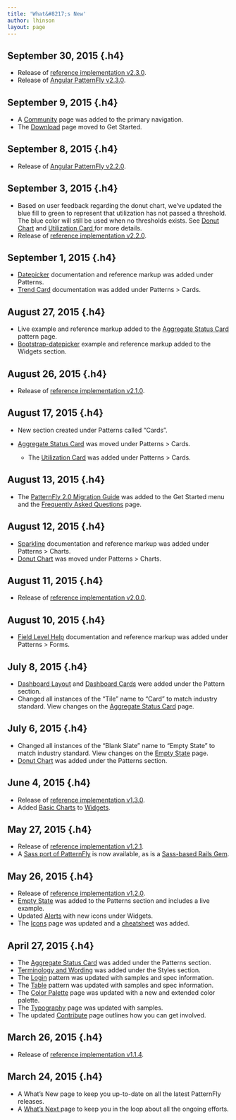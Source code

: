 ```yaml
---
title: 'What&#8217;s New'
author: lhinson
layout: page
---
```

## September 30, 2015 {.h4}

  * Release of [reference implementation v2.3.0][1].
  * Release of [Angular PatternFly v2.3.0][2].

## September 9, 2015 {.h4}

  * A [Community][3] page was added to the primary navigation.
  * The [Download][4] page moved to Get Started.

## September 8, 2015 {.h4}

  * Release of [Angular PatternFly v2.2.0][5].

## September 3, 2015 {.h4}

  * Based on user feedback regarding the donut chart, we&#8217;ve updated the blue fill to green to represent that utilization has not passed a threshold. The blue color will still be used when no thresholds exists. See [Donut Chart][6] and [Utilization Card ][7] for more details.
  * Release of [reference implementation v2.2.0][8].

## September 1, 2015 {.h4}

  * [Datepicker][9] documentation and reference markup was added under Patterns.
  * [Trend Card][10] documentation was added under Patterns > Cards.

## August 27, 2015 {.h4}

  * Live example and reference markup added to the [Aggregate Status Card][11] pattern page.
  * [Bootstrap-datepicker][12] example and reference markup added to the Widgets section.

## August 26, 2015 {.h4}

  * Release of [reference implementation v2.1.0][13].

## August 17, 2015 {.h4}

  * New section created under Patterns called &#8220;Cards&#8221;.
  * [Aggregate Status Card][14] was moved under Patterns > Cards.
      * The [Utilization Card][7] was added under Patterns > Cards.</ul>
    ## August 13, 2015 {.h4}

      * The [PatternFly 2.0 Migration Guide][15] was added to the Get Started menu and the [Frequently Asked Questions][16] page.
    ## August 12, 2015 {.h4}

      * [Sparkline][17] documentation and reference markup was added under Patterns > Charts.
      * [Donut Chart][6] was moved under Patterns > Charts.
    ## August 11, 2015 {.h4}

      * Release of [reference implementation v2.0.0][18].
    ## August 10, 2015 {.h4}

      * [ Field Level Help][19] documentation and reference markup was added under Patterns > Forms.
    ## July 8, 2015 {.h4}

      * [Dashboard Layout][20] and [Dashboard Cards][21] were added under the Pattern section.
      * Changed all instances of the &#8220;Tile&#8221; name to &#8220;Card&#8221; to match industry standard. View changes on the [Aggregate Status Card][14] page.
    ## July 6, 2015 {.h4}

      * Changed all instances of the &#8220;Blank Slate&#8221; name to &#8220;Empty State&#8221; to match industry standard. View changes on the [Empty State][22] page.
      * [Donut Chart][23] was added under the Patterns section.
    ## June 4, 2015 {.h4}

      * Release of [reference implementation v1.3.0][24].
      * Added [Basic Charts][25] to [Widgets][26].
    ## May 27, 2015 {.h4}

      * Release of [reference implementation v1.2.1][27].
      * A [Sass port of PatternFly][28] is now available, as is a [Sass-based Rails Gem][29].
    ## May 26, 2015 {.h4}

      * Release of [reference implementation v1.2.0][30].
      * [Empty State][22] was added to the Patterns section and includes a live example.
      * Updated [Alerts][31] with new icons under Widgets.
      * The [Icons][32] page was updated and a [ cheatsheet][33] was added.
    ## April 27, 2015 {.h4}

      * The [Aggregate Status Card][34] was added under the Patterns section.
      * [Terminology and Wording][35] was added under the Styles section.
      * The [Login][36] pattern was updated with samples and spec information.
      * The [Table][37] pattern was updated with samples and spec information.
      * The [Color Palette][38] page was updated with a new and extended color palette.
      * The [Typography][39] page was updated with samples.
      * The updated [Contribute][40] page outlines how you can get involved.
    ## March 26, 2015 {.h4}

      * Release of [reference implementation v1.1.4][41].
    ## March 24, 2015 {.h4}

      * A What&#8217;s New page to keep you up-to-date on all the latest PatternFly releases.
      * A [What&#8217;s Next ][42]page to keep you in the loop about all the ongoing efforts.

 [1]: https://github.com/patternfly/patternfly/releases/tag/v2.3.0 "PatternFly reference implementation v2.3.0 on Github"
 [2]: https://github.com/patternfly/angular-patternfly/releases/tag/v2.3.0 "Angular PatternFly reference implementation v2.3.0 on Github"
 [3]: /community/
 [4]: /download/
 [5]: https://github.com/patternfly/angular-patternfly/releases/tag/v2.2.0 "Angular PatternFly reference implementation v2.2.0 on Github"
 [6]: /patterns/donut-chart/
 [7]: /patterns/utilization-card/
 [8]: https://github.com/patternfly/patternfly/releases/tag/v2.2.0 "PatternFly reference implementation v2.2.0 on Github"
 [9]: /patterns/datepicker/
 [10]: /patterns/trend-card/
 [11]: /aggregate-status-card/
 [12]: /widgets/#bootstrap-datepicker
 [13]: https://github.com/patternfly/patternfly/releases/tag/v2.1.0 "PatternFly reference implementation v2.1.0 on Github"
 [14]: /patterns/aggregate-status-card/
 [15]: /get-started/patternfly-migration-guide/
 [16]: /get-started/frequently-asked-questions/
 [17]: /patterns/sparkline/
 [18]: https://github.com/patternfly/patternfly/releases/tag/v2.0.0 "PatternFly reference implementation v2.0.0 on Github"
 [19]: /patterns/field-level-help/
 [20]: /patterns/dashboard-layout/
 [21]: /patterns/dashboard-cards/
 [22]: /patterns/empty-state/
 [23]: /patterns/donut-chart/
 [24]: https://github.com/patternfly/patternfly/releases/tag/v1.3.0 "PatternFly reference implementation v1.3.0 on Github"
 [25]: /widgets/#basic-charts
 [26]: /widgets
 [27]: https://github.com/patternfly/patternfly/releases/tag/v1.2.1 "PatternFly reference implementation v1.2.1 on Github"
 [28]: https://github.com/patternfly/patternfly-sass
 [29]: https://rubygems.org/gems/patternfly-sass
 [30]: https://github.com/patternfly/patternfly/releases/tag/v1.2.0 "PatternFly reference implementation v1.2.0 on Github"
 [31]: /widgets/#alerts
 [32]: /styles/icons/
 [33]: /styles/icons/cheatsheet/
 [34]: /patterns/aggregate-status-card/
 [35]: /styles/terminology-and-wording/
 [36]: /patterns/login-page/
 [37]: /patterns/table/
 [38]: /styles/color-palette/
 [39]: /styles/typography/
 [40]: /get-started/contribute/
 [41]: https://github.com/patternfly/patternfly/releases/tag/v1.1.4 "PatternFly reference implementation v1.1.4 on Github"
 [42]: /whats-next/ "What’s Next"
